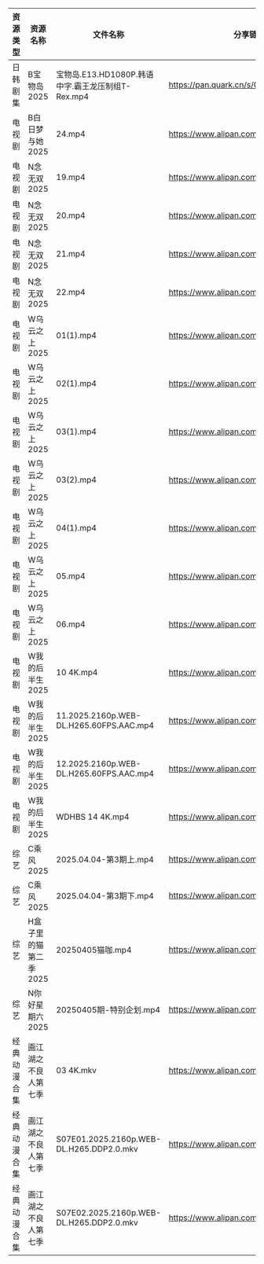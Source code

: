 | 资源类型   | 资源名称          | 文件名称                                     | 分享链接                                 | 更新时间                |
| ------ | ------------- | ---------------------------------------- | ------------------------------------ | ------------------- |
| 日韩剧集   | B宝物岛2025      | 宝物岛.E13.HD1080P.韩语中字.霸王龙压制组T-Rex.mp4     | https://pan.quark.cn/s/08d346c96dc0  | 2025-04-05 16:21:11 |
| 电视剧    | B白日梦与她2025    | 24.mp4                                   | https://www.alipan.com/s/koPyyazPNd1 | 2025-04-05 14:05:16 |
| 电视剧    | N念无双2025      | 19.mp4                                   | https://www.alipan.com/s/E2G2aoyNkJG | 2025-04-05 07:32:04 |
| 电视剧    | N念无双2025      | 20.mp4                                   | https://www.alipan.com/s/E2G2aoyNkJG | 2025-04-05 07:32:04 |
| 电视剧    | N念无双2025      | 21.mp4                                   | https://www.alipan.com/s/E2G2aoyNkJG | 2025-04-05 07:32:04 |
| 电视剧    | N念无双2025      | 22.mp4                                   | https://www.alipan.com/s/E2G2aoyNkJG | 2025-04-05 07:32:04 |
| 电视剧    | W乌云之上2025     | 01(1).mp4                                | https://www.alipan.com/s/ELfUJDmTFQk | 2025-04-05 07:34:05 |
| 电视剧    | W乌云之上2025     | 02(1).mp4                                | https://www.alipan.com/s/ELfUJDmTFQk | 2025-04-05 07:34:05 |
| 电视剧    | W乌云之上2025     | 03(1).mp4                                | https://www.alipan.com/s/ELfUJDmTFQk | 2025-04-05 07:34:05 |
| 电视剧    | W乌云之上2025     | 03(2).mp4                                | https://www.alipan.com/s/ELfUJDmTFQk | 2025-04-05 07:34:04 |
| 电视剧    | W乌云之上2025     | 04(1).mp4                                | https://www.alipan.com/s/ELfUJDmTFQk | 2025-04-05 07:34:04 |
| 电视剧    | W乌云之上2025     | 05.mp4                                   | https://www.alipan.com/s/ELfUJDmTFQk | 2025-04-05 07:34:04 |
| 电视剧    | W乌云之上2025     | 06.mp4                                   | https://www.alipan.com/s/ELfUJDmTFQk | 2025-04-05 07:34:04 |
| 电视剧    | W我的后半生2025    | 10 4K.mp4                                | https://www.alipan.com/s/SxQ227g7ak2 | 2025-04-05 00:07:26 |
| 电视剧    | W我的后半生2025    | 11.2025.2160p.WEB-DL.H265.60FPS.AAC.mp4  | https://www.alipan.com/s/SxQ227g7ak2 | 2025-04-05 00:07:26 |
| 电视剧    | W我的后半生2025    | 12.2025.2160p.WEB-DL.H265.60FPS.AAC.mp4  | https://www.alipan.com/s/SxQ227g7ak2 | 2025-04-05 00:07:26 |
| 电视剧    | W我的后半生2025    | WDHBS 14 4K.mp4                          | https://www.alipan.com/s/SxQ227g7ak2 | 2025-04-05 00:07:26 |
| 综艺     | C乘风2025       | 2025.04.04-第3期上.mp4                      | https://www.alipan.com/s/MpfQaAMy4Ly | 2025-04-05 14:08:22 |
| 综艺     | C乘风2025       | 2025.04.04-第3期下.mp4                      | https://www.alipan.com/s/MpfQaAMy4Ly | 2025-04-05 14:08:21 |
| 综艺     | H盒子里的猫第二季2025 | 20250405猫咖.mp4                           | https://www.alipan.com/s/W6PdmWUu7Wr | 2025-04-05 16:08:36 |
| 综艺     | N你好星期六2025    | 20250405期-特别企划.mp4                       | https://www.alipan.com/s/nvuMvPrHLGa | 2025-04-05 16:08:58 |
| 经典动漫合集 | 画江湖之不良人第七季    | 03 4K.mkv                                | https://www.alipan.com/s/jsjXsFS7KbV | 2025-04-05 19:00:06 |
| 经典动漫合集 | 画江湖之不良人第七季    | S07E01.2025.2160p.WEB-DL.H265.DDP2.0.mkv | https://www.alipan.com/s/jsjXsFS7KbV | 2025-04-05 19:00:06 |
| 经典动漫合集 | 画江湖之不良人第七季    | S07E02.2025.2160p.WEB-DL.H265.DDP2.0.mkv | https://www.alipan.com/s/jsjXsFS7KbV | 2025-04-05 19:00:06 |
